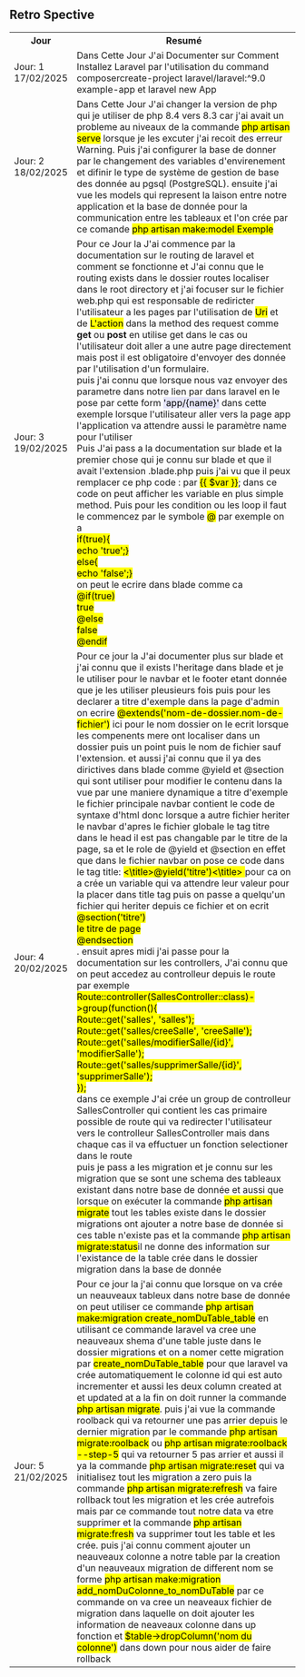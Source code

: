 ## Retro Spective
 <table>
    <tr>
      <th>Jour</th>
      <th>Resumé</th>
    </tr>
    <tr>
      <td>Jour: 1 <br> 17/02/2025</td>
      <td>Dans Cette Jour J'ai Documenter sur Comment Installez Laravel par l'utilisation du command composercreate-project laravel/laravel:^9.0 example-app et laravel new App</td>
    </tr>
    <tr>
      <td>Jour: 2 <br> 18/02/2025</td>
      <td>Dans Cette Jour J'ai changer la version de php qui je utiliser de php 8.4 vers 8.3 car j'ai avait un probleme au niveaux de la commande <mark>php artisan serve</mark> lorsque je les excuter j'ai recoit des erreur Warning. Puis j'ai configurer la base de donner par le changement des variables d'envirenement et difinir le type de système de gestion de base des donnée au pgsql (PostgreSQL). ensuite j'ai vue les models qui represent la laison entre notre application et la base de donnée pour la communication entre les tableaux et l'on crée par ce comande <mark>php artisan make:model Exemple </mark></td>
    </tr>
    <tr>
      <td>Jour: 3 <br> 19/02/2025</td>
      <td>Pour ce Jour la J'ai commence par la documentation sur le routing de laravel et comment se fonctionne et J'ai connu que le routing exists dans le dossier routes localiser dans le root directory et j'ai focuser sur le fichier web.php qui est responsable de rediricter l'utilisateur a les pages par l'utilisation de <mark>Uri</mark> et de <mark>L'action</mark> dans la method des request comme <b> get </b> ou <b> post </b> en utilise get dans le cas ou l'utilisateur doit aller a une autre page directement mais post il est obligatoire d'envoyer des donnée par l'utilisation d'un formulaire. <br> puis j'ai connu que lorsque nous vaz envoyer des parametre dans notre lien par dans laravel en le pose par cette form <mark style="background: lavender;">'app/{name}'</mark> dans cette exemple lorsque l'utilisateur aller vers la page app l'application va attendre aussi le paramètre name pour l'utiliser <br> Puis J'ai pass a la documentation sur blade et la premier chose qui je connu sur blade et que il avait l'extension .blade.php puis j'ai vu que il peux remplacer ce php code : <mark> <?php echo $var;?></mark> par <mark>{{ $var }}</mark>; dans ce code on peut afficher les variable en plus simple method. Puis pour les condition ou les loop il faut le commencez par le symbole <mark>@</mark> par exemple on a <br> <mark><?php <br> if(true){ <br> echo 'true';}<br> else{<br> 
      echo 'false';}<br> </mark> on peut le ecrire dans blade comme ca <br> <mark>@if(true)<br> 
      true <br> @else <br> false <br> @endif <mark> <br> </td>
    </tr>
    <tr>
      <td>Jour: 4 <br> 20/02/2025</td>
      <td>Pour ce jour la J'ai documenter plus sur blade et j'ai connu que il exists l'heritage dans blade et je le utiliser pour le navbar et le footer etant donnée que je les utiliser pleusieurs fois puis pour les declarer a titre d'exemple dans la page d'admin on ecrire <mark>@extends('nom-de-dossier.nom-de-fichier')</mark> ici pour le nom dossier on le ecrit lorsque les compenents mere ont localiser dans un dossier puis un point puis le nom de fichier sauf l'extension. et aussi j'ai connu que il ya des dirictives dans blade comme @yield et @section qui sont utiliser pour modifier le contenu dans la vue par une maniere dynamique a titre d'exemple le fichier principale navbar contient le code de syntaxe d'html donc lorsque a autre fichier heriter le navbar d'apres le fichier globale le tag titre dans le head il est pas changable par le titre de la page, sa et le role de @yield et @section en effet que dans le fichier navbar on pose ce code dans le tag title: <mark><\title>@yield('titre')<\title> </mark> pour ca on a crée un variable qui va attendre leur valeur pour la placer dans title tag puis on passe a quelqu'un fichier qui heriter depuis ce fichier et on ecrit <mark> @section('titre') <br> le titre de page <br>@endsection </mark> <br>. ensuit apres midi j'ai passe pour la documentation sur les controllers, J'ai connu que on peut accedez au controlleur depuis le route par exemple <mark> <br> Route::controller(SallesController::class)->group(function(){ <br>
          Route::get('salles', 'salles'); <br>
          Route::get('salles/creeSalle', 'creeSalle'); <br>
          Route::get('salles/modifierSalle/{id}', 'modifierSalle'); <br>
          Route::get('salles/supprimerSalle/{id}', 'supprimerSalle'); <br>
          }); <br> </mark> dans ce exemple J'ai crée un group de controlleur SallesController qui contient les cas primaire possible
          de route qui va redirecter l'utilisateur vers le controlleur SallesController mais dans chaque cas il va effuctuer un fonction selectioner dans le route <br> 
          puis je pass a les migration et je connu sur les migration que se sont une schema des tableaux existant dans notre base de donnée et aussi que lorsque on exécuter la commande <mark>php artisan migrate</mark> tout les tables existe dans le dossier migrations ont ajouter a notre base de donnée si ces table n'existe pas et la commande <mark> php artisan migrate:status</mark>il ne donne des information sur l'existance de la table crée dans le dossier migration dans la base de donnée </td>
    </tr>
    <tr>
      <td>Jour: 5 <br> 21/02/2025</td>
      <td>Pour ce jour la j'ai connu que lorsque on va crée un neauveaux tableux dans notre base de donnée on peut utiliser ce commande <mark>php artisan make:migration create_nomDuTable_table</mark> en utilisant ce commande laravel va cree une neauveaux shema d'une table juste dans le dossier migrations et on a nomer cette migration par <mark>create_nomDuTable_table</mark> pour que laravel va crée automatiquement le colonne id qui est auto incrementer et aussi les deux column created at et updated at a la fin on doit runner la commande <mark>php artisan migrate</mark>. puis j'ai vue la commande roolback qui va retourner une pas arrier depuis le dernier migration par le commande <mark>php artisan migrate:roolback</mark> ou <mark>php artisan migrate:roolback --step-5</mark> qui va retourner 5 pas arrier et aussi il ya la commande <mark>php artisan migrate:reset</mark> qui va initialisez tout les migration a zero puis la commande <mark>php artisan migrate:refresh</mark> va faire rollback tout les migration et les crée autrefois mais par ce commande tout notre data va etre supprimer et la commande <mark>php artisan migrate:fresh</mark> va supprimer tout les table et les crée. puis j'ai connu comment ajouter un neauveaux colonne a notre table par la creation d'un neauveaux migration de different nom se forme <mark>php artisan make:migration add_nomDuColonne_to_nomDuTable</mark> par ce commande on va cree un neaveaux fichier de migration dans laquelle on doit ajouter les information de neaveaux colonne dans up fonction et <mark>$table->dropColumn('nom du colonne')</mark> dans down pour nous aider de faire rollback</td>
    </tr>
</table>